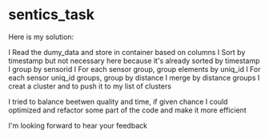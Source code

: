 # sentics_task

Here is my solution:

I Read the dumy_data and store in container based on columns
I Sort by timestamp but not necessary here because it's already sorted by timestamp
I group by sensorid
I For each sensor group, group elements by uniq_id
I For each sensor uniq_id groups, group by distance
I merge by distance groups
I creat a cluster and to push it to my list of clusters

I tried to balance beetwen quality and time, if given chance I could optimized and refactor some part of the code and make it more efficient

I'm looking forward to hear your feedback
